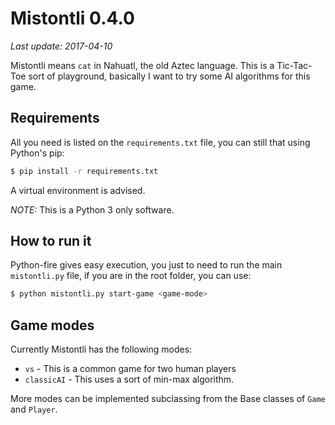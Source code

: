 # Mistontli 0.4.0

*Last update: 2017-04-10*

Mistontli means `cat` in Nahuatl, the old Aztec language. This is a Tic-Tac-Toe sort of playground, basically I want to try
some AI algorithms for this game.

## Requirements

All you need is listed on the `requirements.txt` file, you can still that using Python's pip:

```bash
$ pip install -r requirements.txt
```

A virtual environment is advised.

*NOTE:* This is a Python 3 only software.

## How to run it

Python-fire gives easy execution, you just to need to run the main `mistontli.py` file, if you are in the root folder, you can use:

```bash
$ python mistontli.py start-game <game-mode>
```

## Game modes

Currently Mistontli has the following modes: 

- `vs` - This is a common game for two human players
- `classicAI` - This uses a sort of min-max algorithm.

More modes can be implemented subclassing from the Base classes of `Game` and `Player`.
